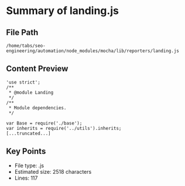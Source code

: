 # Summary of landing.js
  
## File Path
`/home/tabs/seo-engineering/automation/node_modules/mocha/lib/reporters/landing.js`

## Content Preview
```
'use strict';
/**
 * @module Landing
 */
/**
 * Module dependencies.
 */

var Base = require('./base');
var inherits = require('../utils').inherits;
[...truncated...]
```

## Key Points
- File type: .js
- Estimated size: 2518 characters
- Lines: 117
